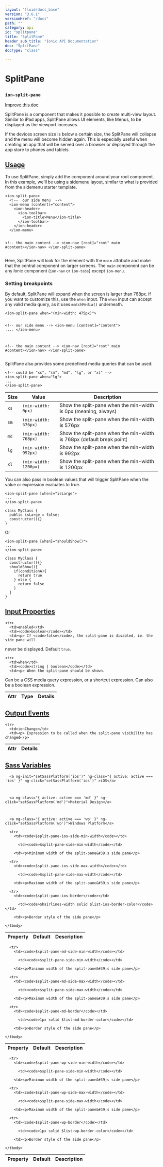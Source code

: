 ```yaml
---
layout: "fluid/docs_base"
version: "3.6.1"
versionHref: "/docs"
path: ""
category: api
id: "splitpane"
title: "SplitPane"
header_sub_title: "Ionic API Documentation"
doc: "SplitPane"
docType: "class"

---
```










<h1 class="api-title">
<a class="anchor" name="split-pane" href="#split-pane"></a>

SplitPane
<h3><code>ion-split-pane</code></h3>






</h1>

<a class="improve-v2-docs" href="http://github.com/ionic-team/ionic/edit/master/src/components/split-pane/split-pane.ts#L22">
Improve this doc
</a>






<p>SplitPane is a component that makes it possible to create multi-view layout.
Similar to iPad apps, SplitPane allows UI elements, like Menus, to be
displayed as the viewport increases.</p>
<p>If the devices screen size is below a certain size, the SplitPane will
collapse and the menu will become hidden again. This is especially useful when
creating an app that will be served over a browser or deployed through the app
store to phones and tablets.</p>




<!-- @usage tag -->

<h2><a class="anchor" name="usage" href="#usage">Usage</a></h2>

<p>To use SplitPane, simply add the component around your root component.
In this example, we&#39;ll be using a sidemenu layout, similar to what is
provided from the sidemenu starter template.</p>
<pre><code class="lang-html">&lt;ion-split-pane&gt;
  &lt;!--  our side menu  --&gt;
  &lt;ion-menu [content]=&quot;content&quot;&gt;
    &lt;ion-header&gt;
      &lt;ion-toolbar&gt;
        &lt;ion-title&gt;Menu&lt;/ion-title&gt;
      &lt;/ion-toolbar&gt;
    &lt;/ion-header&gt;
  &lt;/ion-menu&gt;

  &lt;!-- the main content --&gt;
  &lt;ion-nav [root]=&quot;root&quot; main #content&gt;&lt;/ion-nav&gt;
&lt;/ion-split-pane&gt;
</code></pre>
<p> Here, SplitPane will look for the element with the <code>main</code> attribute and make
 that the central component on larger screens. The <code>main</code> component can be any
 Ionic component (<code>ion-nav</code> or <code>ion-tabs</code>) except <code>ion-menu</code>.</p>
<h3 id="setting-breakpoints">Setting breakpoints</h3>
<p> By default, SplitPane will expand when the screen is larger than 768px.
 If you want to customize this, use the <code>when</code> input. The <code>when</code> input can
 accept any valid media query, as it uses <code>matchMedia()</code> underneath.</p>
<pre><code>&lt;ion-split-pane when=&quot;(min-width: 475px)&quot;&gt;

  &lt;!--  our side menu  --&gt;
  &lt;ion-menu [content]=&quot;content&quot;&gt;
  ....
  &lt;/ion-menu&gt;

  &lt;!-- the main content --&gt;
  &lt;ion-nav [root]=&quot;root&quot; main #content&gt;&lt;/ion-nav&gt;
&lt;/ion-split-pane&gt;
</code></pre>
<p> SplitPane also provides some predefined media queries that can be used.</p>
<pre><code class="lang-html">&lt;!-- could be &quot;xs&quot;, &quot;sm&quot;, &quot;md&quot;, &quot;lg&quot;, or &quot;xl&quot; --&gt;
&lt;ion-split-pane when=&quot;lg&quot;&gt;
...
&lt;/ion-split-pane&gt;
</code></pre>
<table>
<thead>
<tr>
<th>Size</th>
<th>Value</th>
<th>Description</th>
</tr>
</thead>
<tbody>
<tr>
<td><code>xs</code></td>
<td><code>(min-width: 0px)</code></td>
<td>Show the split-pane when the min-width is 0px (meaning, always)</td>
</tr>
<tr>
<td><code>sm</code></td>
<td><code>(min-width: 576px)</code></td>
<td>Show the split-pane when the min-width is 576px</td>
</tr>
<tr>
<td><code>md</code></td>
<td><code>(min-width: 768px)</code></td>
<td>Show the split-pane when the min-width is 768px (default break point)</td>
</tr>
<tr>
<td><code>lg</code></td>
<td><code>(min-width: 992px)</code></td>
<td>Show the split-pane when the min-width is 992px</td>
</tr>
<tr>
<td><code>xl</code></td>
<td><code>(min-width: 1200px)</code></td>
<td>Show the split-pane when the min-width is 1200px</td>
</tr>
</tbody>
</table>
<p> You can also pass in boolean values that will trigger SplitPane when the value
 or expression evaluates to true.</p>
<pre><code class="lang-html">&lt;ion-split-pane [when]=&quot;isLarge&quot;&gt;
...
&lt;/ion-split-pane&gt;
</code></pre>
<pre><code class="lang-ts">class MyClass {
  public isLarge = false;
  constructor(){}
}
</code></pre>
<p> Or</p>
<pre><code class="lang-html">&lt;ion-split-pane [when]=&quot;shouldShow()&quot;&gt;
...
&lt;/ion-split-pane&gt;
</code></pre>
<pre><code class="lang-ts">class MyClass {
  constructor(){}
  shouldShow(){
    if(conditionA){
      return true
    } else {
      return false
    }
  }
}
</code></pre>




<!-- @property tags -->



<!-- instance methods on the class -->
<!-- input methods on the class -->
<h2><a class="anchor" name="input-properties" href="#input-properties">Input Properties</a></h2>
<table class="table param-table" style="margin:0;">
  <thead>
    <tr>
      <th>Attr</th>
      <th>Type</th>
      <th>Details</th>
    </tr>
  </thead>
  <tbody>
    
    <tr>
      <td>enabled</td>
      <td><code>boolean</code></td>
      <td><p> If <code>false</code>, the split-pane is disabled, ie. the side pane will
never be displayed. Default <code>true</code>.</p>
</td>
    </tr>
    
    <tr>
      <td>when</td>
      <td><code>string | boolean</code></td>
      <td><p> When the split-pane should be shown.
Can be a CSS media query expression, or a shortcut expression.
Can also be a boolean expression.</p>
</td>
    </tr>
    
  </tbody>
</table>
<!-- output events on the class -->
<h2><a class="anchor" name="output-events" href="#output-events">Output Events</a></h2>
<table class="table param-table" style="margin:0;">
  <thead>
    <tr>
      <th>Attr</th>
      <th>Details</th>
    </tr>
  </thead>
  <tbody>
    
    <tr>
      <td>ionChange</td>
      <td><p> Expression to be called when the split-pane visibility has changed</p>
</td>
    </tr>
    
  </tbody>
</table>


  <h2 id="sass-variable-header"><a class="anchor" name="sass-variables" href="#sass-variables">Sass Variables</a></h2>
  <div id="sass-variables" ng-controller="SassToggleCtrl">
  <div class="sass-platform-toggle">
    
      
      
      <a ng-init="setSassPlatform('ios')" ng-class="{ active: active === 'ios' }" ng-click="setSassPlatform('ios')" >iOS</a>
      
      
      
      <a ng-class="{ active: active === 'md' }" ng-click="setSassPlatform('md')">Material Design</a>
      
      
      
      <a ng-class="{ active: active === 'wp' }" ng-click="setSassPlatform('wp')">Windows Platform</a>
      
      
    
  </div>


  
  <table ng-show="active === 'ios'" id="sass-ios" class="table param-table" style="margin:0;">
    <thead>
      <tr>
        <th>Property</th>
        <th>Default</th>
        <th>Description</th>
      </tr>
    </thead>
    <tbody>
      
      <tr>
        <td><code>$split-pane-ios-side-min-width</code></td>
        
          <td><code>$split-pane-side-min-width</code></td>
        
        <td><p>Minimum width of the split-pane&#39;s side pane</p>
</td>
      </tr>
      
      <tr>
        <td><code>$split-pane-ios-side-max-width</code></td>
        
          <td><code>$split-pane-side-max-width</code></td>
        
        <td><p>Maximum width of the split-pane&#39;s side pane</p>
</td>
      </tr>
      
      <tr>
        <td><code>$split-pane-ios-border</code></td>
        
          <td><code>$hairlines-width solid $list-ios-border-color</code></td>
        
        <td><p>Border style of the side pane</p>
</td>
      </tr>
      
    </tbody>
  </table>
  
  <table ng-show="active === 'md'" id="sass-md" class="table param-table" style="margin:0;">
    <thead>
      <tr>
        <th>Property</th>
        <th>Default</th>
        <th>Description</th>
      </tr>
    </thead>
    <tbody>
      
      <tr>
        <td><code>$split-pane-md-side-min-width</code></td>
        
          <td><code>$split-pane-side-min-width</code></td>
        
        <td><p>Minimum width of the split-pane&#39;s side pane</p>
</td>
      </tr>
      
      <tr>
        <td><code>$split-pane-md-side-max-width</code></td>
        
          <td><code>$split-pane-side-max-width</code></td>
        
        <td><p>Maximum width of the split-pane&#39;s side pane</p>
</td>
      </tr>
      
      <tr>
        <td><code>$split-pane-md-border</code></td>
        
          <td><code>1px solid $list-md-border-color</code></td>
        
        <td><p>Border style of the side pane</p>
</td>
      </tr>
      
    </tbody>
  </table>
  
  <table ng-show="active === 'wp'" id="sass-wp" class="table param-table" style="margin:0;">
    <thead>
      <tr>
        <th>Property</th>
        <th>Default</th>
        <th>Description</th>
      </tr>
    </thead>
    <tbody>
      
      <tr>
        <td><code>$split-pane-wp-side-min-width</code></td>
        
          <td><code>$split-pane-side-min-width</code></td>
        
        <td><p>Minimum width of the split-pane&#39;s side pane</p>
</td>
      </tr>
      
      <tr>
        <td><code>$split-pane-wp-side-max-width</code></td>
        
          <td><code>$split-pane-side-max-width</code></td>
        
        <td><p>Maximum width of the split-pane&#39;s side pane</p>
</td>
      </tr>
      
      <tr>
        <td><code>$split-pane-wp-border</code></td>
        
          <td><code>1px solid $list-wp-border-color</code></td>
        
        <td><p>Border style of the side pane</p>
</td>
      </tr>
      
    </tbody>
  </table>
  
</div>



<!-- related link --><!-- end content block -->


<!-- end body block -->

